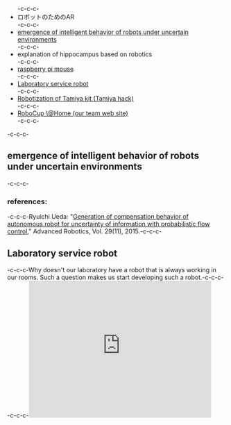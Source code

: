 <ul>-c-c-c- 	<li>ロボットのためのAR</li>-c-c-c- 	<li><a href="#pfc">emergence of intelligent behavior of robots under uncertain environments</a></li>-c-c-c- 	<li>explanation of hippocampus based on robotics</li>-c-c-c- 	<li><a href="https://lab.ueda.asia/?page_id=886">raspberry pi mouse</a></li>-c-c-c- 	<li><a href="#labservice">Laboratory service robot</a></li>-c-c-c- 	<li><a href="https://lab.ueda.asia/?page_id=1122">Robotization of Tamiya kit (Tamiya hack)</a></li>-c-c-c- 	<li><a href="http://at-home.cit-brains.net/" target="_blank" rel="noopener">RoboCup \@Home (our team web site)</a></li>-c-c-c-</ul>-c-c-c-<h2 id="pfc">emergence of intelligent behavior of robots under uncertain environments</h2>-c-c-c-<h3>references:</h3>-c-c-c-Ryuichi Ueda: "<a href="http://www.tandfonline.com/doi/abs/10.1080/01691864.2015.1009943#.Vf1cbp3tmko" target="_blank" rel="noopener">Generation of compensation behavior of autonomous robot for uncertainty of information with probabilistic flow control</a>," Advanced Robotics, Vol. 29(11), 2015.-c-c-c-<h2 id="labservice">Laboratory service robot</h2>-c-c-c-Why doesn't our laboratory have a robot that is always working in our rooms. Such a question makes us start developing such a robot.-c-c-c--c-c-c-<iframe src="https://www.youtube.com/embed/A3FqZraWqX4" width="420" height="315" frameborder="0" allowfullscreen="allowfullscreen"></iframe>
